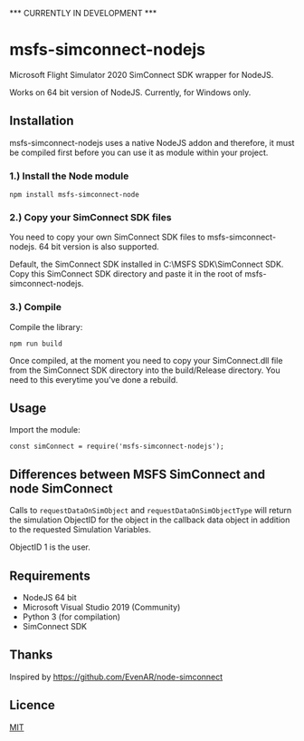 *** CURRENTLY IN DEVELOPMENT ***

# msfs-simconnect-nodejs
Microsoft Flight Simulator 2020 SimConnect SDK wrapper for NodeJS.

Works on 64 bit version of NodeJS. Currently, for Windows only. 

## Installation
msfs-simconnect-nodejs uses a native NodeJS addon and therefore, it must be compiled first before you can use it as module within your project.

### 1.) Install the Node module

`npm install msfs-simconnect-node`

### 2.) Copy your SimConnect SDK files
You need to copy your own SimConnect SDK files to msfs-simconnect-nodejs. 64 bit version is also supported.

Default, the SimConnect SDK installed in C:\MSFS SDK\SimConnect SDK. Copy this SimConnect SDK directory and paste it in the root of msfs-simconnect-nodejs.

### 3.) Compile
Compile the library:

`npm run build`

Once compiled, at the moment you need to copy your SimConnect.dll file from the SimConnect SDK directory into the build/Release directory. You need to this everytime you've done a rebuild.

## Usage
Import the module:

`const simConnect = require('msfs-simconnect-nodejs');`

## Differences between MSFS SimConnect and node SimConnect

Calls to `requestDataOnSimObject` and `requestDataOnSimObjectType` will return the simulation ObjectID for the object in the callback data object in addition to the requested Simulation Variables.

ObjectID 1 is the user.

## Requirements
* NodeJS 64 bit
* Microsoft Visual Studio 2019 (Community)
* Python 3 (for compilation)
* SimConnect SDK 

## Thanks
Inspired by https://github.com/EvenAR/node-simconnect

## Licence
[MIT](https://opensource.org/licenses/MIT)
